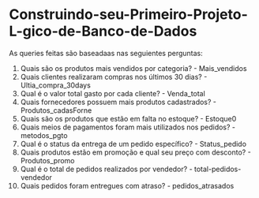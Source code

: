 # Construindo-seu-Primeiro-Projeto-L-gico-de-Banco-de-Dados


As queries feitas são baseadaas nas seguientes perguntas:

1. Quais são os produtos mais vendidos por categoria? - Mais_vendidos
2. Quais clientes realizaram compras nos últimos 30 dias? - Ultia_compra_30days
3. Qual é o valor total gasto por cada cliente? -  Venda_total
4. Quais fornecedores possuem mais produtos cadastrados? - Produtos_cadasForne
5. Quais são os produtos que estão em falta no estoque? - Estoque0
6. Quais meios de pagamentos foram mais utilizados nos pedidos? - metodos_pgto
7. Qual é o status da entrega de um pedido específico? - Status_pedido
8. Quais produtos estão em promoção e qual seu preço com desconto? - Produtos_promo
9. Qual é o total de pedidos realizados por vendedor? - total-pedidos-vendedor
10. Quais pedidos foram entregues com atraso? - pedidos_atrasados
